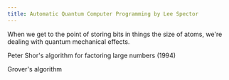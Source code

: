 ```yaml
---
title: Automatic Quantum Computer Programming by Lee Spector
---
```


When we get to the point of storing bits in things the size of atoms, we're dealing with quantum mechanical effects.

Peter Shor's algorithm for factoring large numbers (1994)

Grover's algorithm

